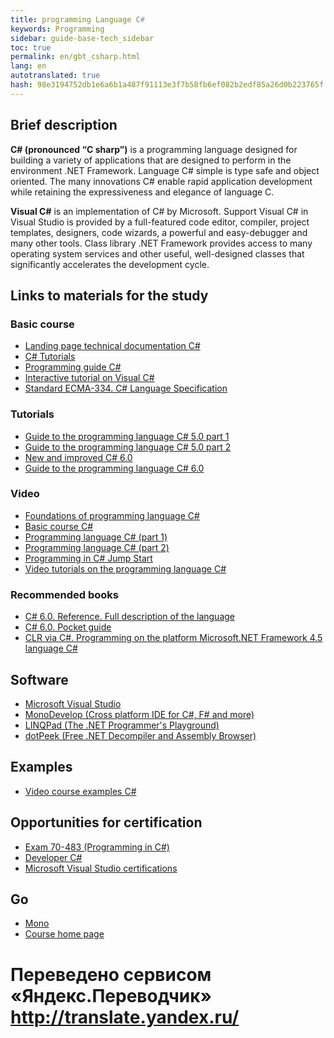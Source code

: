 ```yaml
--- 
title: programming Language С# 
keywords: Programming 
sidebar: guide-base-tech_sidebar 
toc: true 
permalink: en/gbt_csharp.html 
lang: en 
autotranslated: true 
hash: 98e3194752db1e6a6b1a487f91113e3f7b58fb6ef082b2edf85a26d0b223765f 
--- 
```


## Brief description 

**C# (pronounced “C sharp”)** is a programming language designed for building a variety of applications that are designed to perform in the environment .NET Framework. Language C# simple is type safe and object oriented. The many innovations C# enable rapid application development while retaining the expressiveness and elegance of language C. 

**Visual C#** is an implementation of C# by Microsoft. Support Visual C# in Visual Studio is provided by a full-featured code editor, compiler, project templates, designers, code wizards, a powerful and easy-debugger and many other tools. Class library .NET Framework provides access to many operating system services and other useful, well-designed classes that significantly accelerates the development cycle. 

## Links to materials for the study 

### Basic course 

* [Landing page technical documentation C#](https://msdn.microsoft.com/ru-ru/library/kx37x362.aspx) 
* [C# Tutorials](https://msdn.microsoft.com/en-us/library/aa288436(v=vs.71).aspx) 
* [Programming guide C#](https://msdn.microsoft.com/ru-ru/library/67ef8sbd.aspx) 
* [Interactive tutorial on Visual C#](https://msdn.microsoft.com/ru-ru/library/bb383962(v=vs.90).aspx) 
* [Standard ECMA-334. C# Language Specification](http://www.ecma-international.org/publications/standards/Ecma-334.htm) 

### Tutorials 

* [Guide to the programming language С# 5.0 part 1](https://professorweb.ru/my/csharp/charp_theory/level1/index.php) 
* [Guide to the programming language С# 5.0 part 2](https://professorweb.ru/my/csharp/charp_theory/level1/index1.php) 
* [New and improved C# 6.0](https://msdn.microsoft.com/ru-ru/magazine/dn802602.aspx) 
* [Guide to the programming language С# 6.0](http://metanit.com/sharp/tutorial/) 

### Video 

* [Foundations of programming language С#](https://mva.microsoft.com/ru/training-courses/--8590?l=lSmM2020_304984382) 
* [Basic course C#](https://www.youtube.com/watch?v=zCg1PnBoTJo&list=PLtjuvkyFrt5WjvySK8HinYjyTObam4ROY) 
* [Programming language C# (part 1)](https://mva.microsoft.com/ru/training-courses/-c-1-8669?l=MAuqZiG1_4404984382) 
* [Programming language C# (part 2)](https://mva.microsoft.com/ru/training-courses/-c-2-8877?l=ATbUZg02_6104984382) 
* [Programming in C# Jump Start](https://mva.microsoft.com/en-US/training-courses/programming-in-c-jump-start-14254?l=MqbQvzSfB_1500115888) 
* [Video tutorials on the programming language C#](https://www.youtube.com/playlist?list=PLWCoo5SF-qAMDIAqikhB2hvIytrMiR5TC) 

### Recommended books 

* [C# 6.0. Reference. Full description of the language](http://www.ozon.ru/context/detail/id/135794222/) 
* [C# 6.0. Pocket guide](http://www.ozon.ru/context/detail/id/34820810/) 
* [CLR via C#. Programming on the platform Microsoft.NET Framework 4.5 language C#](http://www.ozon.ru/context/detail/id/21236101/) 

## Software 

* [Microsoft Visual Studio](https://www.visualstudio.com/) 
* [MonoDevelop (Cross platform IDE for C#, F# and more)](http://www.monodevelop.com/) 
* [LINQPad (The .NET Programmer's Playground)](https://www.linqpad.net/) 
* [dotPeek (Free .NET Decompiler and Assembly Browser)](https://www.jetbrains.com/decompiler/) 

## Examples 

* [Video course examples C#](https://www.youtube.com/playlist?list=PLWCoo5SF-qAN-mySVH6p7X0YPvMr8U1OU) 

## Opportunities for certification 

* [Exam 70-483 (Programming in C#)](https://www.microsoft.com/ru-ru/learning/exam-70-483.aspx) 
* [Developer C#](https://geekbrains.ru/professions/microsoft_developer) 
* [Microsoft Visual Studio certifications](https://www.microsoft.com/en-us/learning/visual-studio-certification.aspx) 

## Go 

* [Mono](gbt_mono.html) 
* [Course home page](gbt_landing-page.html) 



 # Переведено сервисом «Яндекс.Переводчик» http://translate.yandex.ru/
